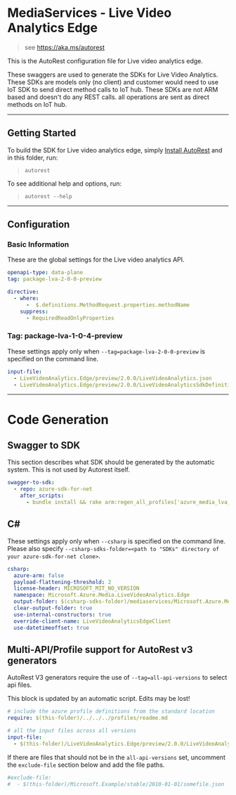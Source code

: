 # MediaServices - Live Video Analytics Edge

> see https://aka.ms/autorest

This is the AutoRest configuration file for Live video analytics edge.

These swaggers are used to generate the SDKs for Live Video Analytics. These SDKs are models only (no client) and customer would need to use IoT SDK to send direct method calls to IoT hub. These SDKs are not ARM based and doesn't do any REST calls. all operations are sent as direct methods on IoT hub.

---

## Getting Started

To build the SDK for Live video analytics edge, simply [Install AutoRest](https://aka.ms/autorest/install) and in this folder, run:

> `autorest`

To see additional help and options, run:

> `autorest --help`

---

## Configuration

### Basic Information

These are the global settings for the Live video analytics API.

``` yaml
openapi-type: data-plane
tag: package-lva-2-0-0-preview

directive:
  - where:
      -  $.definitions.MethodRequest.properties.methodName
    suppress:
      - RequiredReadOnlyProperties
```

### Tag: package-lva-1-0-4-preview

These settings apply only when `--tag=package-lva-2-0-0-preview` is specified on the command line.

``` yaml $(tag) == 'package-lva-2-0-0-preview'
input-file:
  - LiveVideoAnalytics.Edge/preview/2.0.0/LiveVideoAnalytics.json
  - LiveVideoAnalytics.Edge/preview/2.0.0/LiveVideoAnalyticsSdkDefinitions.json
```

---

# Code Generation

## Swagger to SDK

This section describes what SDK should be generated by the automatic system.
This is not used by Autorest itself.

``` yaml $(swagger-to-sdk)
swagger-to-sdk:
  - repo: azure-sdk-for-net
    after_scripts:
      - bundle install && rake arm:regen_all_profiles['azure_media_lva_edge']
```

## C#

These settings apply only when `--csharp` is specified on the command line.
Please also specify `--csharp-sdks-folder=<path to "SDKs" directory of your azure-sdk-for-net clone>`.

``` yaml $(csharp)
csharp:
  azure-arm: false
  payload-flattening-threshold: 2
  license-header: MICROSOFT_MIT_NO_VERSION
  namespace: Microsoft.Azure.Media.LiveVideoAnalytics.Edge
  output-folder: $(csharp-sdks-folder)/mediaservices/Microsoft.Azure.Media.LiveVideoAnalytics.Edge/src/Generated
  clear-output-folder: true
  use-internal-constructors: true
  override-client-name: LiveVideoAnalyticsEdgeClient
  use-datetimeoffset: true
```
## Multi-API/Profile support for AutoRest v3 generators

AutoRest V3 generators require the use of `--tag=all-api-versions` to select api files.

This block is updated by an automatic script. Edits may be lost!

``` yaml $(tag) == 'all-api-versions' /* autogenerated */
# include the azure profile definitions from the standard location
require: $(this-folder)/../../../profiles/readme.md

# all the input files across all versions
input-file:
  - $(this-folder)/LiveVideoAnalytics.Edge/preview/2.0.0/LiveVideoAnalytics.json

```

If there are files that should not be in the `all-api-versions` set,
uncomment the  `exclude-file` section below and add the file paths.

``` yaml $(tag) == 'all-api-versions'
#exclude-file:
#  - $(this-folder)/Microsoft.Example/stable/2010-01-01/somefile.json
```

